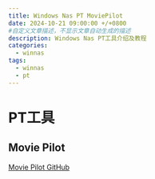 ```yaml
---
title: Windows Nas PT MoviePilot
date: 2024-10-21 09:00:00 +/+0800
#自定义文章描述，不显示文章自动生成的描述
description: Windows Nas PT工具介绍及教程
categories:
  - winnas
tags:
  - winnas
  - pt
---
```


# PT工具
## Movie Pilot
[Movie Pilot GitHub](https://github.com/jxxghp/MoviePilot)

